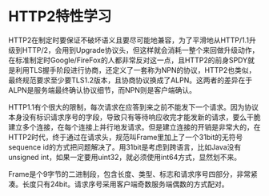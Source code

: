 HTTP2特性学习
====
HTTP2在制定时要保证不破坏语义且要尽可能地兼容，为了平滑地从HTTP/1.1升级到HTTP/2，会用到Upgrade协议头，但这样就会消耗一整个来回做升级动作，在标准制定时Google/FireFox的人都非常反对这一点，且HTTP2的前身SPDY就是利用TLS握手阶段进行协商，还定义了一套称为NPN的协议，HTTP2也类似，最终规范要求至少要TLS1.2版本，且协商协议换成了ALPN。这两者的差异在于ALPN是服务端最终确认协议细节，而NPN则是客户端确认。

HTTP1.1有个很大的限制，每次请求在应答到来之前不能发下一个请求。因为协议本身没有标识请求序号的字段，导致只有等待响应收完才能发新的请求，要么干脆建立多个连接，在每个连接上并行地发请求。但是建立连接的开销是非常大的，在HTTP2时代，终于通过在请求头，规范叫Frame里加上了一个31bit的无符号sequence id的方式把问题解决了。用31bit是考虑到跨语言，比如Java没有unsigned int，如果一定要用uint32，就必须使用int64方式，显然划不来。

Frame是个9字节的二进制段，包含长度、类型、标志和请求序号四部分，非常紧凑。长度只有24bit。请求序号采用客户端奇数服务端偶数的方式配对。